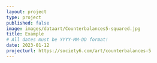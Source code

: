 ```yaml
---
layout: project
type: project
published: false
image: images/dataart/Counterbalances5-squared.jpg
title: Example
# All dates must be YYYY-MM-DD format!
date: 2023-01-12
projecturl: https://society6.com/art/counterbalances-5
---
```


